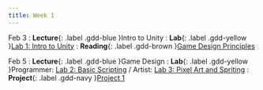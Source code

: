```yaml
---
title: Week 1
---
```


Feb 3
: **Lecture**{: .label .gdd-blue }Intro to Unity
: **Lab**{: .label .gdd-yellow }[Lab 1: Intro to Unity]
: **Reading**{: .label .gdd-brown }[Game Design Principles]

Feb 5
: **Lecture**{: .label .gdd-blue }Game Design
: **Lab**{: .label .gdd-yellow }Programmer: [Lab 2: Basic Scripting] / Artist: [Lab 3: Pixel Art and Spriting]
: **Project**{: .label .gdd-navy }[Project 1]

[Intro to Unity]: https://docs.google.com/presentation/d/1dAfCKSTjRtghfBLiGwkLpU6Dm3gb2sl1D8NYpA9ybg0/edit#slide=id.g2315d55620b_0_5
[Game Design]: https://docs.google.com/presentation/d/1MCv-Lv4LxIjcdYdUczBw8UDfVaa2TWeRwi2xyAX8N9E/edit#slide=id.p


[Lab 1: Intro to Unity]: ./../pages/labs/lab1/lab1
[Lab 2: Basic Scripting]: ./../pages/labs/lab2/lab2
[Lab 3: Pixel Art and Spriting]: ./../pages/labs/lab3/lab3

[Project 1]: ./../pages/projects/Projects

[Game Design Principles]: https://www.gamedesigning.org/learn/game-design-principles/ 